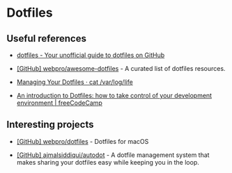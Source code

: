 # Dotfiles

## Useful references

- [dotfiles - Your unofficial guide to dotfiles on GitHub](https://dotfiles.github.io/)

- [[GitHub] webpro/awesome-dotfiles](https://github.com/webpro/awesome-dotfiles) - A curated list of dotfiles resources.

- [Managing Your Dotfiles · cat /var/log/life](https://www.anishathalye.com/2014/08/03/managing-your-dotfiles/)

- [An introduction to Dotfiles: how to take control of your development environment | freeCodeCamp](https://www.freecodecamp.org/news/dive-into-dotfiles-part-1-e4eb1003cff6/)

## Interesting projects

- [[GitHub] webpro/dotfiles](https://github.com/webpro/dotfiles) - Dotfiles for macOS

- [[GitHub] ajmalsiddiqui/autodot](https://github.com/ajmalsiddiqui/autodot) - A dotfile management system that makes sharing your dotfiles easy while keeping you in the loop.
